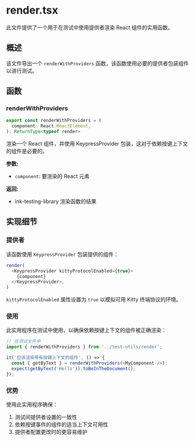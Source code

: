 # render.tsx

此文件提供了一个用于在测试中使用提供者渲染 React 组件的实用函数。

## 概述

该文件导出一个 `renderWithProviders` 函数，该函数使用必要的提供者包装组件以进行测试。

## 函数

### renderWithProviders

```typescript
export const renderWithProviders = (
  component: React.ReactElement,
): ReturnType<typeof render>
```

渲染一个 React 组件，并使用 KeypressProvider 包装，这对于依赖按键上下文的组件是必要的。

**参数:**
- `component`: 要渲染的 React 元素

**返回:**
- ink-testing-library 渲染函数的结果

## 实现细节

### 提供者

该函数使用 `KeypressProvider` 包装提供的组件：

```typescript
render(
  <KeypressProvider kittyProtocolEnabled={true}>
    {component}
  </KeypressProvider>,
)
```

`kittyProtocolEnabled` 属性设置为 `true` 以模拟可用 Kitty 终端协议的环境。

### 使用

此实用程序在测试中使用，以确保依赖按键上下文的组件被正确渲染：

```typescript
// 在测试文件中
import { renderWithProviders } from '../test-utils/render';

it('应该渲染带有按键上下文的组件', () => {
  const { getByText } = renderWithProviders(<MyComponent />);
  expect(getByText('Hello')).toBeInTheDocument();
});
```

### 优势

使用此实用程序确保：
1. 测试间提供者设置的一致性
2. 依赖按键事件的组件的适当上下文可用性
3. 提供者配置更改时的更容易维护
